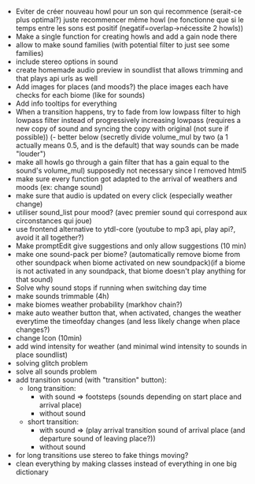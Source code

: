 - Eviter de créer nouveau howl pour un son qui recommence (serait-ce plus optimal?) juste recommencer même howl (ne fonctionne que si le temps entre les sons est positif (negatif=overlap->nécessite 2 howls))
- Make a single function for creating howls and add a gain node there
- allow to make sound families (with potential filter to just see some families)
- include stereo options in sound
- create homemade audio preview in soundlist that allows trimming and that plays api urls as well
- Add images for places (and moods?) the place images each have checks for each biome (like for sounds)
- Add info tooltips for everything
- When a transition happens, try to fade from low lowpass filter to high lowpass filter instead of progressively increasing lowpass (requires a new copy of sound and syncing the copy with original (not sure if possible))
(- better below (secretly divide volume_mul by two (a 1 actually means 0.5, and is the default) that way sounds can be made "louder")
- make all howls go through a gain filter that has a gain equal to the sound's volume_mul) supposedly not necessary since I removed html5
- make sure every function got adapted to the arrival of weathers and moods (ex: change sound)
- make sure that audio is updated on every click (especially weather change)
- utiliser sound_list pour mood? (avec premier sound qui correspond aux circonstances qui joue)
- use frontend alternative to ytdl-core (youtube to mp3 api, play api?, avoid it all together?)
- Make promptEdit give suggestions and only allow suggestions (10 min)
- make one sound-pack per biome? (automatically remove biome from other soundpack when biome activated on new soundpack)(if a biome is not activated in any soundpack, that biome doesn't play anything for that sound)
- Solve why sound stops if running when switching day time
- make sounds trimmable (4h)
- make biomes weather probability (markhov chain?)
- make auto weather button that, when activated, changes the weather everytime the timeofday changes (and less likely change when place changes?)
- change Icon (10min)
- add wind intensity for weather (and minimal wind intensity to sounds in place soundlist)
- solving glitch problem
- solve all sounds problem
- add transition sound (with "transition" button):
  - long transition: 
    - with sound => footsteps (sounds depending on start place and arrival place)
    - without sound
  - short transition:
    - with sound => (play arrival transition sound of arrival place (and departure sound of leaving place?))
    - without sound
- for long transitions use stereo to fake things moving?
- clean everything by making classes instead of everything in one big dictionary